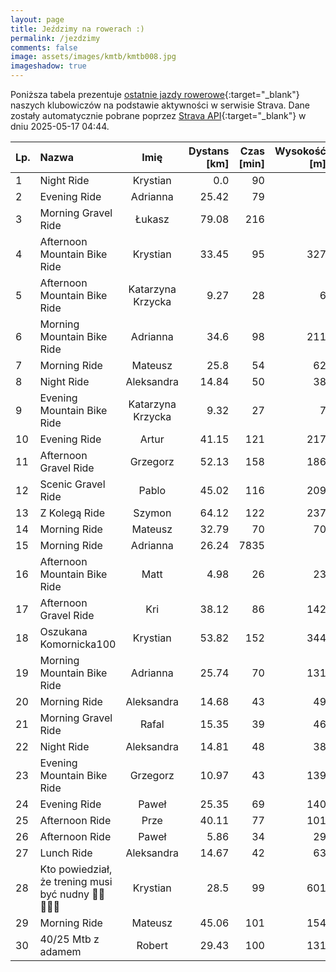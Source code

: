 ```yaml
---
layout: page
title: Jeździmy na rowerach :)
permalink: /jezdzimy
comments: false
image: assets/images/kmtb/kmtb008.jpg
imageshadow: true
---
```


Poniższa tabela prezentuje [ostatnie jazdy rowerowe](https://www.strava.com/clubs/336381){:target="_blank"} naszych klubowiczów na podstawie aktywności w serwisie Strava. Dane zostały automatycznie pobrane poprzez [Strava API](https://developers.strava.com/docs/reference/#api-Clubs-getClubActivitiesById){:target="_blank"} w dniu 2025-05-17 04:44.

Lp. | Nazwa | Imię | Dystans [km] | Czas [min] | Wysokość [m]
:--- | :--- | :---: | ---: | ---: | ---:
1|Night Ride|Krystian|0.0|90|
2|Evening Ride|Adrianna|25.42|79|
3|Morning Gravel Ride|Łukasz|79.08|216|
4|Afternoon Mountain Bike Ride|Krystian|33.45|95|327
5|Afternoon Mountain Bike Ride|Katarzyna Krzycka|9.27|28|6
6|Morning Mountain Bike Ride|Adrianna|34.6|98|211
7|Morning Ride|Mateusz|25.8|54|62
8|Night Ride|Aleksandra|14.84|50|38
9|Evening Mountain Bike Ride|Katarzyna Krzycka|9.32|27|7
10|Evening Ride|Artur|41.15|121|217
11|Afternoon Gravel Ride|Grzegorz|52.13|158|186
12|Scenic Gravel Ride|Pablo|45.02|116|209
13|Z Kolegą Ride|Szymon|64.12|122|237
14|Morning Ride|Mateusz|32.79|70|70
15|Morning Ride|Adrianna|26.24|7835|
16|Afternoon Mountain Bike Ride|Matt|4.98|26|23
17|Afternoon Gravel Ride|Kri|38.12|86|142
18|Oszukana Komornicka100|Krystian|53.82|152|344
19|Morning Mountain Bike Ride|Adrianna|25.74|70|131
20|Morning Ride|Aleksandra|14.68|43|49
21|Morning Gravel Ride|Rafal|15.35|39|46
22|Night Ride|Aleksandra|14.81|48|38
23|Evening Mountain Bike Ride|Grzegorz|10.97|43|139
24|Evening Ride|Paweł|25.35|69|140
25|Afternoon Ride|Prze|40.11|77|101
26|Afternoon Ride|Paweł|5.86|34|29
27|Lunch Ride|Aleksandra|14.67|42|63
28|Kto powiedział, że trening musi być nudny 🥳😜🚵🏻‍♂️|Krystian|28.5|99|601
29|Morning Ride|Mateusz|45.06|101|154
30|40/25 Mtb z adamem|Robert|29.43|100|131
